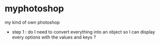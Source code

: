 # myphotoshop

my kind of own photoshop

- step 1 : do I need to convert everything into an object so I can display every options with the values and keys ? 
